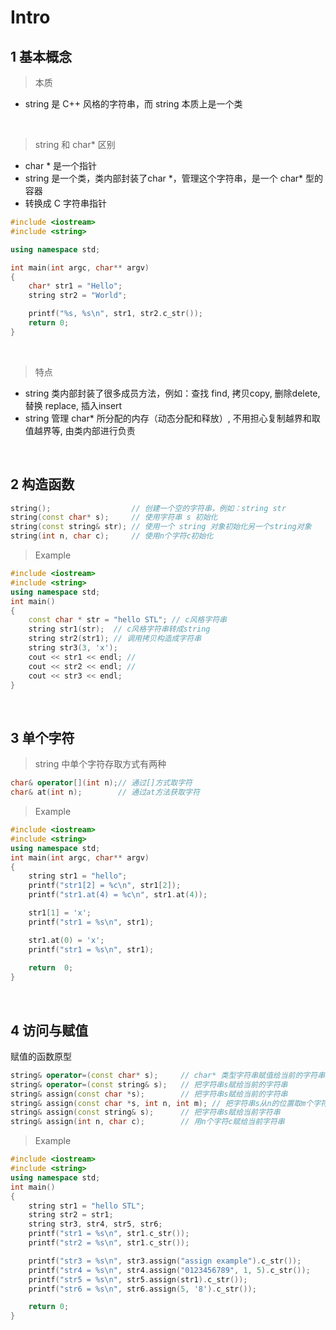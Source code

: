 
# Intro

## 1 基本概念
>本质
- string 是 C++ 风格的字符串，而 string 本质上是一个类

&emsp;
>string 和 char* 区别
- char * 是一个指针
- string 是一个类，类内部封装了char \*，管理这个字符串，是一个 char* 型的容器
- 转换成 C 字符串指针
```c++
#include <iostream>
#include <string>

using namespace std;

int main(int argc, char** argv)
{
    char* str1 = "Hello";
    string str2 = "World";

    printf("%s, %s\n", str1, str2.c_str());
    return 0;
}
```

&emsp;
>特点
- string 类内部封装了很多成员方法，例如：查找 find, 拷贝copy, 删除delete, 替换 replace, 插入insert
- string 管理 char* 所分配的内存（动态分配和释放）, 不用担心复制越界和取值越界等, 由类内部进行负责


&emsp;
## 2 构造函数
```c++
string();                  // 创建一个空的字符串，例如：string str
string(const char* s);     // 使用字符串 s 初始化
string(const string& str); // 使用一个 string 对象初始化另一个string对象
string(int n, char c);     // 使用n个字符c初始化
```
>Example
```C++
#include <iostream>
#include <string>
using namespace std;
int main()
{
    const char * str = "hello STL"; // c风格字符串
    string str1(str);  // c风格字符串转成string
    string str2(str1); // 调用拷贝构造成字符串
    string str3(3, 'x');
    cout << str1 << endl; // 
    cout << str2 << endl; // 
    cout << str3 << endl;
} 
```


&emsp;
## 3 单个字符
>string 中单个字符存取方式有两种
```c++
char& operator[](int n);// 通过[]方式取字符
char& at(int n);        // 通过at方法获取字符
```

>Example
```c++
#include <iostream>
#include <string>
using namespace std;
int main(int argc, char** argv)
{
    string str1 = "hello";
    printf("str1[2] = %c\n", str1[2]);
    printf("str1.at(4) = %c\n", str1.at(4));

    str1[1] = 'x';
    printf("str1 = %s\n", str1);

    str1.at(0) = 'x';
    printf("str1 = %s\n", str1);
    
    return  0;
}
```


&emsp;
## 4 访问与赋值

赋值的函数原型
```c++
string& operator=(const char* s);     // char* 类型字符串赋值给当前的字符串
string& operator=(const string& s);   // 把字符串s赋给当前的字符串
string& assign(const char *s);        // 把字符串s赋给当前的字符串
string& assign(const char *s, int n, int m); // 把字符串s从n的位置取m个字符赋给当前的字符串
string& assign(const string& s);      // 把字符串s赋给当前字符串
string& assign(int n, char c);        // 用n个字符c赋给当前字符串
```

>Example
```c++
#include <iostream>
#include <string>
using namespace std;
int main()
{
    string str1 = "hello STL";
    string str2 = str1;
    string str3, str4, str5, str6;
    printf("str1 = %s\n", str1.c_str());
    printf("str2 = %s\n", str1.c_str());

    printf("str3 = %s\n", str3.assign("assign example").c_str());
    printf("str4 = %s\n", str4.assign("0123456789", 1, 5).c_str());
    printf("str5 = %s\n", str5.assign(str1).c_str());
    printf("str6 = %s\n", str6.assign(5, '8').c_str());

    return 0;
} 
```


